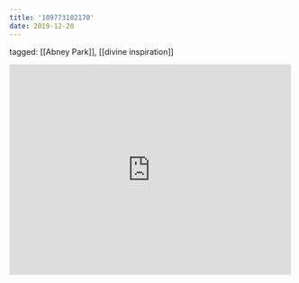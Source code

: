 ```yaml
---
title: '189773102170'
date: 2019-12-20
---
```

tagged: [[Abney Park]], [[divine inspiration]]
<iframe allow="accelerometer; autoplay; clipboard-write; encrypted-media; gyroscope; picture-in-picture" allowfullscreen="" frameborder="0" height="375" id="youtube_iframe" src="https://www.youtube.com/embed/qhQVGgTJyUE?feature=oembed&amp;enablejsapi=1&amp;origin=https://safe.txmblr.com&amp;wmode=opaque" width="500"></iframe>